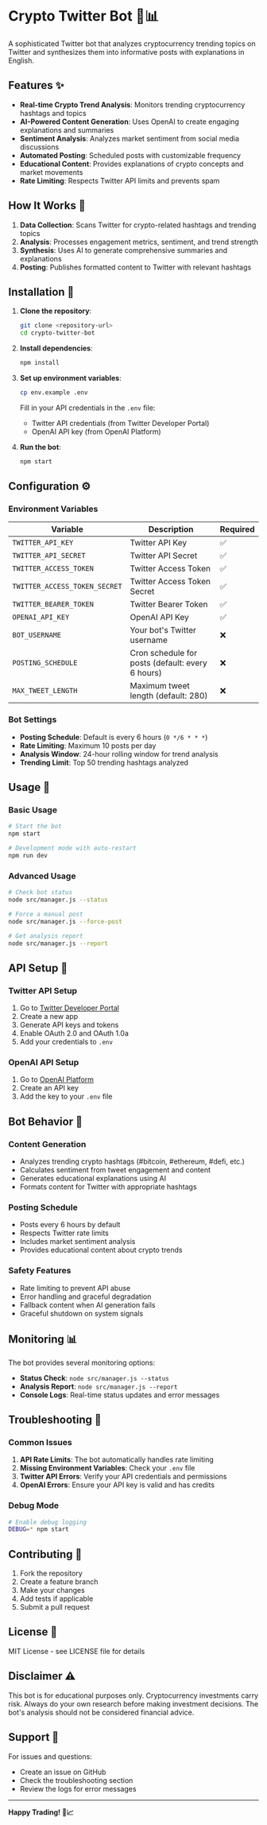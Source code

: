 # Crypto Twitter Bot 🤖📊

A sophisticated Twitter bot that analyzes cryptocurrency trending topics on Twitter and synthesizes them into informative posts with explanations in English.

## Features ✨

- **Real-time Crypto Trend Analysis**: Monitors trending cryptocurrency hashtags and topics
- **AI-Powered Content Generation**: Uses OpenAI to create engaging explanations and summaries
- **Sentiment Analysis**: Analyzes market sentiment from social media discussions
- **Automated Posting**: Scheduled posts with customizable frequency
- **Educational Content**: Provides explanations of crypto concepts and market movements
- **Rate Limiting**: Respects Twitter API limits and prevents spam

## How It Works 🔧

1. **Data Collection**: Scans Twitter for crypto-related hashtags and trending topics
2. **Analysis**: Processes engagement metrics, sentiment, and trend strength
3. **Synthesis**: Uses AI to generate comprehensive summaries and explanations
4. **Posting**: Publishes formatted content to Twitter with relevant hashtags

## Installation 🚀

1. **Clone the repository**:
   ```bash
   git clone <repository-url>
   cd crypto-twitter-bot
   ```

2. **Install dependencies**:
   ```bash
   npm install
   ```

3. **Set up environment variables**:
   ```bash
   cp env.example .env
   ```
   
   Fill in your API credentials in the `.env` file:
   - Twitter API credentials (from Twitter Developer Portal)
   - OpenAI API key (from OpenAI Platform)

4. **Run the bot**:
   ```bash
   npm start
   ```

## Configuration ⚙️

### Environment Variables

| Variable | Description | Required |
|----------|-------------|----------|
| `TWITTER_API_KEY` | Twitter API Key | ✅ |
| `TWITTER_API_SECRET` | Twitter API Secret | ✅ |
| `TWITTER_ACCESS_TOKEN` | Twitter Access Token | ✅ |
| `TWITTER_ACCESS_TOKEN_SECRET` | Twitter Access Token Secret | ✅ |
| `TWITTER_BEARER_TOKEN` | Twitter Bearer Token | ✅ |
| `OPENAI_API_KEY` | OpenAI API Key | ✅ |
| `BOT_USERNAME` | Your bot's Twitter username | ❌ |
| `POSTING_SCHEDULE` | Cron schedule for posts (default: every 6 hours) | ❌ |
| `MAX_TWEET_LENGTH` | Maximum tweet length (default: 280) | ❌ |

### Bot Settings

- **Posting Schedule**: Default is every 6 hours (`0 */6 * * *`)
- **Rate Limiting**: Maximum 10 posts per day
- **Analysis Window**: 24-hour rolling window for trend analysis
- **Trending Limit**: Top 50 trending hashtags analyzed

## Usage 📱

### Basic Usage
```bash
# Start the bot
npm start

# Development mode with auto-restart
npm run dev
```

### Advanced Usage
```bash
# Check bot status
node src/manager.js --status

# Force a manual post
node src/manager.js --force-post

# Get analysis report
node src/manager.js --report
```

## API Setup 🔑

### Twitter API Setup
1. Go to [Twitter Developer Portal](https://developer.twitter.com/)
2. Create a new app
3. Generate API keys and tokens
4. Enable OAuth 2.0 and OAuth 1.0a
5. Add your credentials to `.env`

### OpenAI API Setup
1. Go to [OpenAI Platform](https://platform.openai.com/)
2. Create an API key
3. Add the key to your `.env` file

## Bot Behavior 🤖

### Content Generation
- Analyzes trending crypto hashtags (#bitcoin, #ethereum, #defi, etc.)
- Calculates sentiment from tweet engagement and content
- Generates educational explanations using AI
- Formats content for Twitter with appropriate hashtags

### Posting Schedule
- Posts every 6 hours by default
- Respects Twitter rate limits
- Includes market sentiment analysis
- Provides educational content about crypto trends

### Safety Features
- Rate limiting to prevent API abuse
- Error handling and graceful degradation
- Fallback content when AI generation fails
- Graceful shutdown on system signals

## Monitoring 📊

The bot provides several monitoring options:

- **Status Check**: `node src/manager.js --status`
- **Analysis Report**: `node src/manager.js --report`
- **Console Logs**: Real-time status updates and error messages

## Troubleshooting 🔧

### Common Issues

1. **API Rate Limits**: The bot automatically handles rate limiting
2. **Missing Environment Variables**: Check your `.env` file
3. **Twitter API Errors**: Verify your API credentials and permissions
4. **OpenAI Errors**: Ensure your API key is valid and has credits

### Debug Mode
```bash
# Enable debug logging
DEBUG=* npm start
```

## Contributing 🤝

1. Fork the repository
2. Create a feature branch
3. Make your changes
4. Add tests if applicable
5. Submit a pull request

## License 📄

MIT License - see LICENSE file for details

## Disclaimer ⚠️

This bot is for educational purposes only. Cryptocurrency investments carry risk. Always do your own research before making investment decisions. The bot's analysis should not be considered financial advice.

## Support 💬

For issues and questions:
- Create an issue on GitHub
- Check the troubleshooting section
- Review the logs for error messages

---

**Happy Trading! 🚀📈**
